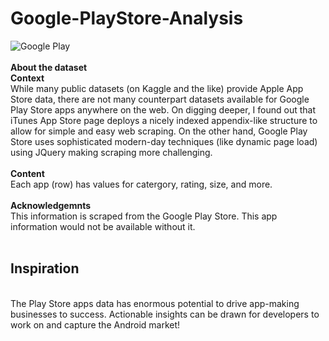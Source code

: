 # Google-PlayStore-Analysis

![Google Play](https://upload.wikimedia.org/wikipedia/commons/7/78/Google_Play_Store_badge_EN.svg) </br>
</br>
**About the dataset**
</br>
**Context**
</br>
While many public datasets (on Kaggle and the like) provide Apple App Store data, there are not many counterpart datasets available for Google Play Store apps anywhere on the web. On digging deeper, I found out that iTunes App Store page deploys a nicely indexed appendix-like structure to allow for simple and easy web scraping. On the other hand, Google Play Store uses sophisticated modern-day techniques (like dynamic page load) using JQuery making scraping more challenging.
</br>
</br>
**Content** 
</br>
Each app (row) has values for catergory, rating, size, and more.
</br>
</br>
**Acknowledgemnts**
</br>
This information is scraped from the Google Play Store. This app information would not be available without it.
</br>
</br>
## Inspiration 
</br>
The Play Store apps data has enormous potential to drive app-making businesses to success. Actionable insights can be drawn for developers to work on and capture the Android market!
</br>


